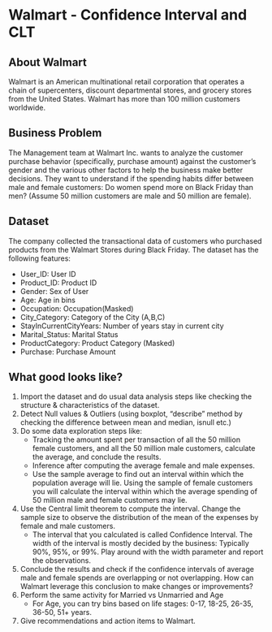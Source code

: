 
# Walmart - Confidence Interval and CLT

## About Walmart

Walmart is an American multinational retail corporation that operates a chain of supercenters, discount departmental stores, and grocery stores from the United States. Walmart has more than 100 million customers worldwide.


## Business Problem

The Management team at Walmart Inc. wants to analyze the customer purchase behavior (specifically, purchase amount) against the customer’s gender and the various other factors to help the business make better decisions. They want to understand if the spending habits differ between male and female customers: Do women spend more on Black Friday than men? (Assume 50 million customers are male and 50 million are female).


## Dataset

The company collected the transactional data of customers who purchased products from the Walmart Stores during Black Friday. The dataset has the following features:

- User_ID:	User ID
- Product_ID:	Product ID
- Gender:	Sex of User
- Age:	Age in bins
- Occupation:	Occupation(Masked)
- City_Category:	Category of the City (A,B,C)
- StayInCurrentCityYears:	Number of years stay in current city
- Marital_Status:	Marital Status
- ProductCategory:	Product Category (Masked)
- Purchase:	Purchase Amount

## What good looks like?

1. Import the dataset and do usual data analysis steps like checking the structure & characteristics of the dataset.
2. Detect Null values & Outliers (using boxplot, “describe” method by checking the difference between mean and median, isnull etc.)
3. Do some data exploration steps like:
   - Tracking the amount spent per transaction of all the 50 million female customers, and all the 50 million male customers, calculate the average, and conclude the results.
   - Inference after computing the average female and male expenses.
   - Use the sample average to find out an interval within which the population average will lie. Using the sample of female customers you will calculate the interval within which the average spending of 50 million male and female customers may lie.
4. Use the Central limit theorem to compute the interval. Change the sample size to observe the distribution of the mean of the expenses by female and male customers.
   - The interval that you calculated is called Confidence Interval. The width of the interval is mostly decided by the business: Typically 90%, 95%, or 99%. Play around with the width parameter and report the observations.
5. Conclude the results and check if the confidence intervals of average male and female spends are overlapping or not overlapping. How can Walmart leverage this conclusion to make changes or improvements?
6. Perform the same activity for Married vs Unmarried and Age
   - For Age, you can try bins based on life stages: 0-17, 18-25, 26-35, 36-50, 51+ years.
7. Give recommendations and action items to Walmart.

